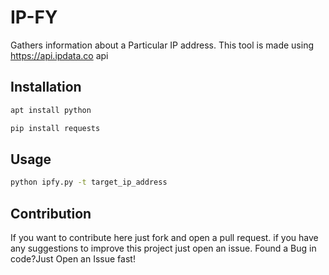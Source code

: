 # IP-FY
Gathers information about a Particular IP address.
This tool is made using https://api.ipdata.co api 

## Installation
```bash
apt install python
```
```bash
pip install requests
```

## Usage

```bash
python ipfy.py -t target_ip_address
```

## Contribution
If you want to contribute here just fork and open a pull request.
if you have any suggestions to improve this project just open an issue.
Found a Bug in code?Just Open an Issue fast!
